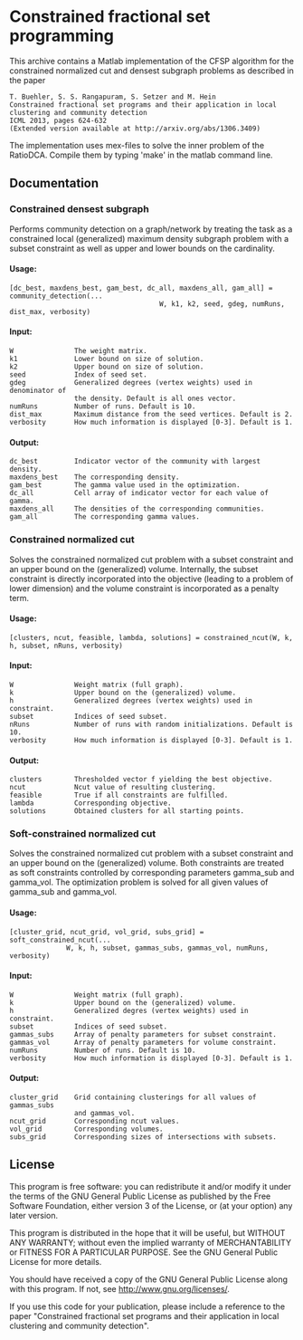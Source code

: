 # Constrained fractional set programming



This archive contains a Matlab implementation of the CFSP algorithm for the
constrained normalized cut and densest subgraph problems as described in the paper
 
    T. Buehler, S. S. Rangapuram, S. Setzer and M. Hein
    Constrained fractional set programs and their application in local clustering and community detection
    ICML 2013, pages 624-632
    (Extended version available at http://arxiv.org/abs/1306.3409)

The implementation uses mex-files to solve the inner problem of the RatioDCA. 
Compile them by typing 'make' in the matlab command line.



## Documentation


### Constrained densest subgraph

Performs community detection on a graph/network by treating the task
as a constrained local (generalized) maximum density subgraph problem with
a subset constraint as well as upper and lower bounds on the cardinality.

#### Usage: 

    [dc_best, maxdens_best, gam_best, dc_all, maxdens_all, gam_all] = community_detection(... 
                                         W, k1, k2, seed, gdeg, numRuns, dist_max, verbosity)

#### Input: 

    W               The weight matrix.
    k1              Lower bound on size of solution.
    k2              Upper bound on size of solution.
    seed            Index of seed set.
    gdeg            Generalized degrees (vertex weights) used in denominator of 
                    the density. Default is all ones vector.
    numRuns         Number of runs. Default is 10.
    dist_max        Maximum distance from the seed vertices. Default is 2.
    verbosity       How much information is displayed [0-3]. Default is 1.

#### Output:

    dc_best         Indicator vector of the community with largest density.
    maxdens_best    The corresponding density.
    gam_best        The gamma value used in the optimization.
    dc_all          Cell array of indicator vector for each value of gamma.
    maxdens_all     The densities of the corresponding communities.
    gam_all         The corresponding gamma values.



### Constrained normalized cut

Solves the constrained normalized cut problem with a subset constraint and an 
upper bound on the (generalized) volume. Internally, the subset constraint is 
directly incorporated into the objective (leading to a problem of lower 
dimension) and the volume constraint is incorporated as a penalty term. 

#### Usage:

    [clusters, ncut, feasible, lambda, solutions] = constrained_ncut(W, k, h, subset, nRuns, verbosity)

#### Input:
    W               Weight matrix (full graph).
    k               Upper bound on the (generalized) volume.
    h               Generalized degrees (vertex weights) used in constraint.
    subset          Indices of seed subset.
    nRuns           Number of runs with random initializations. Default is 10.
    verbosity       How much information is displayed [0-3]. Default is 1.      


#### Output:

    clusters        Thresholded vector f yielding the best objective.
    ncut            Ncut value of resulting clustering.
    feasible        True if all constraints are fulfilled.
    lambda          Corresponding objective.
    solutions       Obtained clusters for all starting points.


### Soft-constrained normalized cut

Solves the constrained normalized cut problem with a subset constraint and an 
upper bound on the (generalized) volume. Both constraints are treated as soft 
constraints controlled by corresponding parameters gamma_sub and gamma_vol. 
The optimization problem is solved for all given values of gamma_sub and gamma_vol.

#### Usage: 
    
    [cluster_grid, ncut_grid, vol_grid, subs_grid] = soft_constrained_ncut(...
                  W, k, h, subset, gammas_subs, gammas_vol, numRuns, verbosity)

#### Input:
    
    W               Weight matrix (full graph).
    k               Upper bound on the (generalized) volume.
    h               Generalized degres (vertex weights) used in constraint.
    subset          Indices of seed subset.
    gammas_subs     Array of penalty parameters for subset constraint.
    gammas_vol      Array of penalty parameters for volume constraint.
    numRuns         Number of runs. Default is 10.
    verbosity       How much information is displayed [0-3]. Default is 1.

#### Output:

    cluster_grid    Grid containing clusterings for all values of gammas_subs 
                    and gammas_vol.
    ncut_grid       Corresponding ncut values.
    vol_grid        Corresponding volumes.
    subs_grid       Corresponding sizes of intersections with subsets.
 


## License

This program is free software: you can redistribute it and/or modify
it under the terms of the GNU General Public License as published by
the Free Software Foundation, either version 3 of the License, or
(at your option) any later version.

This program is distributed in the hope that it will be useful,
but WITHOUT ANY WARRANTY; without even the implied warranty of
MERCHANTABILITY or FITNESS FOR A PARTICULAR PURPOSE.  See the
GNU General Public License for more details.

You should have received a copy of the GNU General Public License
along with this program.  If not, see <http://www.gnu.org/licenses/>.


If you use this code for your publication, please include a reference 
to the paper "Constrained fractional set programs and their application in 
local clustering and community detection".
 


